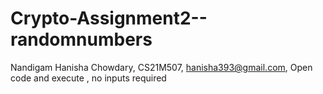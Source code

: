 # Crypto-Assignment2--randomnumbers
Nandigam Hanisha Chowdary, CS21M507, hanisha393@gmail.com, 
Open code and execute , no inputs required
